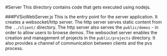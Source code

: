 #Server
This directory contains code that gets executed using nodejs.

###PVSioWebServer.js
This is the entry point for the server application. It creates a websocket/http server. The http server serves static content from the `../client/` directory. The http server also serves the `public/demos`  - in order to allow users to browse demos. The websocket server enables the creation and management of projects in the `public/projects` directory. It also provides a channel of communication between clients and the pvs process.